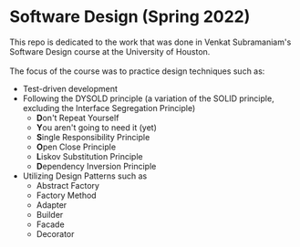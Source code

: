 # Software Design (Spring 2022)

This repo is dedicated to the work that was done in Venkat Subramaniam's Software Design course at the University of Houston.<br>
<br>
The focus of the course was to practice design techniques such as:
+ Test-driven development
+ Following the DYSOLD principle (a variation of the SOLID principle, excluding the Interface Segregation Principle)
  + **D**on't Repeat Yourself
  + **Y**ou aren't going to need it (yet)
  + **S**ingle Responsibility Principle
  + **O**pen Close Principle
  + **L**iskov Substitution Principle
  + **D**ependency Inversion Principle
+ Utilizing Design Patterns such as
  + Abstract Factory
  + Factory Method
  + Adapter
  + Builder
  + Facade
  + Decorator
